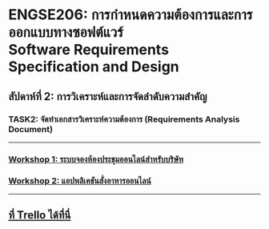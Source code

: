 # ENGSE206: การกำหนดความต้องการและการออกแบบทางซอฟต์แวร์ <br> Software Requirements Specification and Design

## สัปดาห์ที่ 2: การวิเคราะห์และการจัดลำดับความสำคัญ

### TASK2: จัดทำเอกสารวิเคราะห์ความต้องการ (Requirements Analysis Document)

---

### [Workshop 1: ระบบจองห้องประชุมออนไลน์สำหรับบริษัท](workshop1)

### [Workshop 2: แอปพลิเคชันสั่งอาหารออนไลน์](workshop2)

---

[ที่ Trello ได้ที่นี่](https://trello.com/c/SEvquFvL/2-%E0%B8%AA%E0%B8%B1%E0%B8%9B%E0%B8%94%E0%B8%B2%E0%B8%AB%E0%B9%8C%E0%B8%97%E0%B8%B5%E0%B9%88-2-%E0%B8%81%E0%B8%B2%E0%B8%A3%E0%B8%A7%E0%B8%B4%E0%B9%80%E0%B8%84%E0%B8%A3%E0%B8%B2%E0%B8%B0%E0%B8%AB%E0%B9%8C%E0%B9%81%E0%B8%A5%E0%B8%B0%E0%B8%81%E0%B8%B2%E0%B8%A3%E0%B8%88%E0%B8%B1%E0%B8%94%E0%B8%A5%E0%B8%B3%E0%B8%94%E0%B8%B1%E0%B8%9A%E0%B8%84%E0%B8%A7%E0%B8%B2%E0%B8%A1%E0%B8%AA%E0%B8%B3%E0%B8%84%E0%B8%B1%E0%B8%8D)
---

